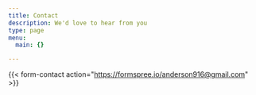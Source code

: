 ```yaml
---
title: Contact
description: We'd love to hear from you
type: page
menu:
  main: {}

---
```


{{< form-contact action="https://formspree.io/anderson916@gmail.com"  >}}

